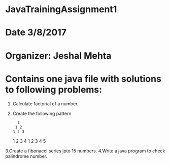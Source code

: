 # JavaTrainingAssignment1
# Date 3/8/2017
# Organizer: Jeshal Mehta

# Contains one java file with solutions to following problems:

1. Calculate factorial of a number.
2. Create the following pattern

         1
        1 2
       1 2 3
      1 2 3 4
     1 2 3 4 5

3.Create a fibonacci series jpto 15 numbers.
4.Write a java program to check palindrome number.
